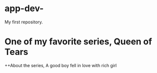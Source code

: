 # app-dev-
My first repository.
# One of my favorite series, Queen of Tears
++About the series, A good boy fell in love with rich girl

